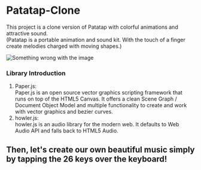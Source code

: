 # Patatap-Clone  

This project is a clone version of Patatap with colorful animations and attractive sound.  
(Patatap is a portable animation and sound kit. With the touch of a finger create melodies charged with moving shapes.)  
  
![Something wrong with the image](https://github.com/qwegssg/Patatap-Clone/view.png)
  
### Library Introduction  
1. Paper.js:  
Paper.js is an open source vector graphics scripting framework that runs on top of the HTML5 Canvas. It offers a clean Scene Graph / Document Object Model and multiple functionality to create and work with vector graphics and bezier curves.  
2. howler.js:  
howler.js is an audio library for the modern web. It defaults to Web Audio API and falls back to HTML5 Audio. 



## Then, let's create our own beautiful music simply by tapping the 26 keys over the keyboard!
